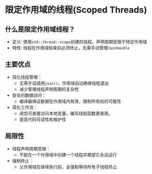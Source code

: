 # 限定作用域的线程(Scoped Threads)

## 什么是限定作用域线程？
- 定义: 使用`std::thread::scope`创建的线程，声明周期受限于特定作用域
- 特性: 线程在作用域结束前必须终止，无需手动管理`JoinHandle`

## 主要优点
- 简化线程管理：
  - 无需手动调用`join()`，作用域自动确保线程退出
  - 减少管理线程声明周期的复杂性
- 安全的数据访问：
  - 编译器保证数据在作用域内有效，限制所有权的可能性
- 简化工作流：
  - 闭包可直接访问本地变量，编写线程函数更直观。
  - 提高代码可读性和维护性

## 局限性
- 线程声明周期受限：
  - 不能在一个作用域中创建一个线程并期望它永远运行
- 强制终止：
  - 父作用域在继续执行前，会强制等待所有子线程终止.